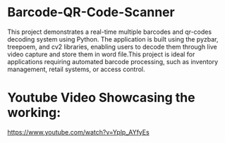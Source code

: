 # Barcode-QR-Code-Scanner


This project demonstrates a real-time multiple barcodes and qr-codes decoding system using Python. The application is built using the pyzbar, treepoem, and cv2 libraries, enabling users to decode them through live video capture and store them in word file.This project is ideal for applications requiring automated barcode processing, such as inventory management, retail systems, or access control.

# Youtube Video Showcasing the working:
https://www.youtube.com/watch?v=Yplp_AYfyEs
